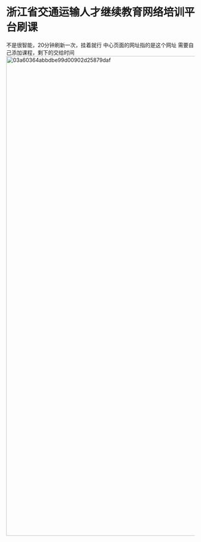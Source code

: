 # 浙江省交通运输人才继续教育网络培训平台刷课
不是很智能，20分钟刷新一次，挂着就行
中心页面的网址指的是这个网址
需要自己添加课程，剩下的交给时间
<img width="1280" alt="03a60364abbdbe99d00902d25879daf" src="https://github.com/Ku-ru-mi/fuck-zxjy/assets/114710887/f1c4d5ce-0e30-4ded-95f8-0531e33736c1">
